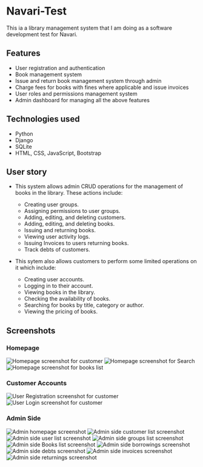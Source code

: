# Navari-Test
This ia a library management system that I am doing as a software development test for Navari.

## Features
- User registration and authentication
- Book management system
- Issue and return book management system through admin
- Charge fees for books with fines where applicable and issue invoices
- User roles and permissions management system
- Admin dashboard for managing all the above features

## Technologies used
- Python
- Django
- SQLite
- HTML, CSS, JavaScript, Bootstrap

## User story
- This system allows admin CRUD operations for the management of books in the library. These actions include:
  - Creating user groups.
  - Assigning permissions to user groups.
  - Adding, editing, and deleting customers.
  - Adding, editing, and deleting books.
  - Issuing and returning books.
  - Viewing user activity logs.
  - Issuing Invoices to users returning books.
  - Track debts of customers.

- This sytem also allows customers to perform some limited operations on it which include:
  - Creating user accounts.
  - Logging in to their account.
  - Viewing books in the library.
  - Checking the availability of books.
  - Searching for books by title, category or author.
  - Viewing the pricing of books.

## Screenshots

### Homepage
![Homepage screenshot for customer](screenshot1.png)
![Homepage screenshot for Search](screenshot2.png)
![Homepage screenshot for books list](screenshot3.png)

### Customer Accounts
![User Registration screenshot for customer](screenshot4.png)
![User Login screenshot for customer](screenshot5.png)

### Admin Side
![Admin homepage screenshot](screenshot6.png)
![Admin side customer list screenshot](screenshot7.png)
![Admin side user list screenshot](screenshot8.png)
![Admin side groups list screenshot](screenshot9.png)
![Admin side Books list screenshot](screenshot10.png)
![Admin side borrowings screenshot](screenshot11.png)
![Admin side debts screenshot](screenshot12.png)
![Admin side invoices screenshot](screenshot13.png)
![Admin side returnings screenshot](screenshot14.png)